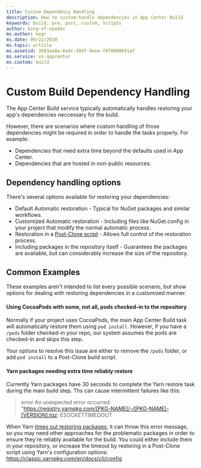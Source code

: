 ```yaml
---
title: Custom Dependency Handling
description: How to custom-handle dependencies in App Center Build
keywords: build, pre, post, custom, scripts
author: king-of-spades
ms.author: kegr
ms.date: 09/22/2020
ms.topic: article
ms.assetid: 3603ae8a-8adc-49df-9eee-f078008691af
ms.service: vs-appcenter
ms.custom: build
---
```


# Custom Build Dependency Handling
The App Center Build service typically automatically handles restoring your app's dependencies neccessary for the build. 

However, there are scenarios where custom handling of those dependencies might be required in order to handle the tasks properly. For example:

- Dependencies that need extra time beyond the defaults used in App Center.
- Dependencies that are hosted in non-public resources. 

## Dependency handling options
There's several options available for restoring your dependencies:

- Default Automatic restoration - Typical for NuGet packages and similar workflows.
- Customized Automatic restoration - Including files like NuGet.config in your project that modify the normal automatic process.
- Restoration in a [Post-Clone script](~/build/custom/scripts/) - Allows full control of the restoration process. 
- Including packages in the repository itself - Guarantees the packages are available, but can considerably increase the size of the repository. 

## Common Examples
These examples aren't intended to list every possible scenario, but show options for dealing with restoring dependencies in a customized manner.

#### Using CocoaPods with some, not all, pods checked-in to the repository
Normally if your project uses CocoaPods, the main App Center Build task will automatically restore them using `pod install`. However, if you have a `/pods` folder checked-in your repo, our system assumes the pods are checked-in and skips this step. 

Your options to resolve this issue are either to remove the `/pods` folder, or add `pod install` to a Post-Clone build script.

#### Yarn packages needing extra time reliably restore
Currently Yarn packages have 30 seconds to complete the Yarn restore task during the main build step. Ths can cause intermittent failures like this:

> error An unexpected error occurred: "https://registry.yarnpkg.com/[PKG-NAME]/-/[PKG-NAME]-[VERSION].tgz: ESOCKETTIMEDOUT

When Yarn [times out restoring packages](https://stackoverflow.com/a/51508426/3757150), it can throw this error message, so you may need other approaches for the problematic packages in order to ensure they're reliably available for the build. You could either include them in your repository, or increase the timeout by restoring in a Post-Clone script using Yarn's configuration options: https://classic.yarnpkg.com/en/docs/cli/config
